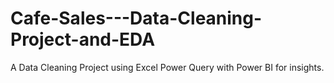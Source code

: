 # Cafe-Sales---Data-Cleaning-Project-and-EDA
A Data Cleaning Project using Excel Power Query with Power BI for insights. 
